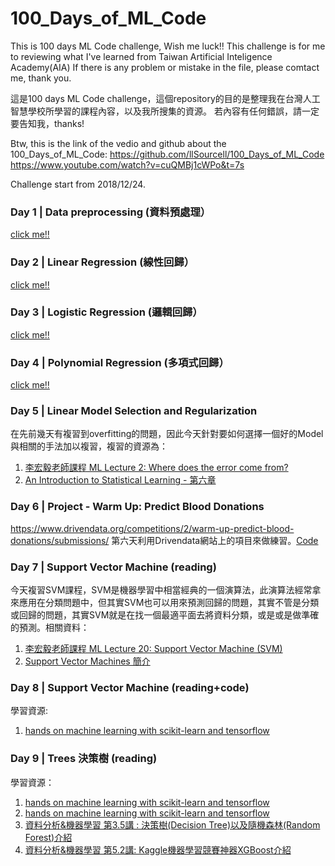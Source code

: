 # 100_Days_of_ML_Code
This is 100 days ML Code challenge, Wish me luck!!
This challenge is for me to reviewing what I've learned from Taiwan Artificial Inteligence Academy(AIA)
If there is any problem or mistake in the file, please comtact me, thank you.

這是100 days ML Code challenge，這個repository的目的是整理我在台灣人工智慧學校所學習的課程內容，以及我所搜集的資源。
若內容有任何錯誤，請一定要告知我，thanks!

Btw, this is the link of the vedio and github about the 100_Days_of_ML_Code:
https://github.com/llSourcell/100_Days_of_ML_Code
https://www.youtube.com/watch?v=cuQMBj1cWPo&t=7s

Challenge start from 2018/12/24.

### Day 1 | Data preprocessing (資料預處理）
[click me!!](https://github.com/Lyndonmelon/100_Days_of_ML_Code/tree/master/Day_1_data_preprocessing)

### Day 2 | Linear Regression (線性回歸）
[click me!!](https://github.com/Lyndonmelon/100_Days_of_ML_Code/tree/master/Day_2_linear_regression)

### Day 3 | Logistic Regression (邏輯回歸）
[click me!!](https://github.com/Lyndonmelon/100_Days_of_ML_Code/tree/master/Day_3_logistic_regression)

### Day 4 | Polynomial Regression (多項式回歸）
[click me!!](https://github.com/Lyndonmelon/100_Days_of_ML_Code/tree/master/Day_4_Polynomial_regression)

### Day 5 | Linear Model Selection and Regularization 
在先前幾天有複習到overfitting的問題，因此今天針對要如何選擇一個好的Model與相關的手法加以複習，複習的資源為：
1. [李宏毅老師課程 ML Lecture 2: Where does the error come from?](https://www.youtube.com/watch?v=D_S6y0Jm6dQ&t=1575s)
2. [An Introduction to Statistical Learning - 第六章](https://www.ime.unicamp.br/~dias/Intoduction%20to%20Statistical%20Learning.pdf)

### Day 6 | Project - Warm Up: Predict Blood Donations
https://www.drivendata.org/competitions/2/warm-up-predict-blood-donations/submissions/
第六天利用Drivendata網站上的項目來做練習。[Code](https://github.com/Lyndonmelon/100_Days_of_ML_Code/tree/master/Day_6_project)

### Day 7 | Support Vector Machine (reading)
今天複習SVM課程，SVM是機器學習中相當經典的一個演算法，此演算法經常拿來應用在分類問題中，但其實SVM也可以用來預測回歸的問題，其實不管是分類或回歸的問題，其實SVM就是在找一個最適平面去將資料分類，或是或是做準確的預測。相關資料：
1. [李宏毅老師課程 ML Lecture 20: Support Vector Machine (SVM)](https://www.youtube.com/watch?v=QSEPStBgwRQ&index=29&list=PLJV_el3uVTsPy9oCRY30oBPNLCo89yu49)
2. [Support Vector Machines 簡介](http://www.cmlab.csie.ntu.edu.tw/~cyy/learning/tutorials/SVM2.pdf)

### Day 8 | Support Vector Machine (reading+code)
學習資源:
1. [hands on machine learning with scikit-learn and tensorflow](https://github.com/ageron/handson-ml/blob/master/05_support_vector_machines.ipynb)

### Day 9 | Trees 決策樹 (reading)
學習資源：
1. [hands on machine learning with scikit-learn and tensorflow](https://github.com/ageron/handson-ml/blob/master/06_decision_trees.ipynb)
2. [hands on machine learning with scikit-learn and tensorflow](https://github.com/ageron/handson-ml/blob/master/07_ensemble_learning_and_random_forests.ipynb)
3. [資料分析&機器學習 第3.5講 : 決策樹(Decision Tree)以及隨機森林(Random Forest)介紹](https://medium.com/@yehjames/%E8%B3%87%E6%96%99%E5%88%86%E6%9E%90-%E6%A9%9F%E5%99%A8%E5%AD%B8%E7%BF%92-%E7%AC%AC3-5%E8%AC%9B-%E6%B1%BA%E7%AD%96%E6%A8%B9-decision-tree-%E4%BB%A5%E5%8F%8A%E9%9A%A8%E6%A9%9F%E6%A3%AE%E6%9E%97-random-forest-%E4%BB%8B%E7%B4%B9-7079b0ddfbda)
4. [資料分析&機器學習 第5.2講: Kaggle機器學習競賽神器XGBoost介紹](https://medium.com/@yehjames/%E8%B3%87%E6%96%99%E5%88%86%E6%9E%90-%E6%A9%9F%E5%99%A8%E5%AD%B8%E7%BF%92-%E7%AC%AC5-2%E8%AC%9B-kaggle%E6%A9%9F%E5%99%A8%E5%AD%B8%E7%BF%92%E7%AB%B6%E8%B3%BD%E7%A5%9E%E5%99%A8xgboost%E4%BB%8B%E7%B4%B9-1c8f55cffcc)
